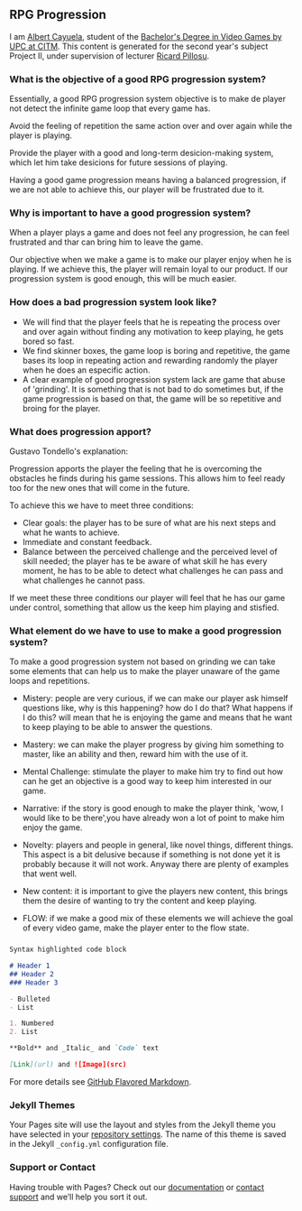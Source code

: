 ## RPG Progression

I am [Albert Cayuela](https://github.com/AlbertCayuela), student of the [Bachelor's Degree in Video Games by UPC at CITM](https://www.citm.upc.edu/ing/estudis/graus-videojocs/). This content is generated for the second year's subject Project II, under supervision of lecturer [Ricard Pillosu](https://es.linkedin.com/in/ricardpillosu).

### What is the objective of a good RPG progression system?

Essentially, a good RPG progression system objective is to make de player not detect the infinite game loop that every game has.

Avoid the feeling of repetition the same action over and over again while the player is playing.

Provide the player with a good and long-term desicion-making system, which let him take desicions for future sessions of playing.

Having a good game progression means having a balanced progression, if we are not able to achieve this, our player will be frustrated due to it.

### Why is important to have a good progression system?

When a player plays a game and does not feel any progression, he can feel frustrated and thar can bring him to leave the game.

Our objective when we make a game is to make our player enjoy when he is playing. If we achieve this, the player will remain loyal to our product. If our progression system is good enough, this will be much easier.

### How does a bad progression system look like?

- We will find that the player feels that he is repeating the process over and over again without finding any motivation to keep playing, he gets bored so fast.
- We find skinner boxes, the game loop is boring and repetitive, the game bases its loop in repeating action and rewarding randomly the player when he does an especific action.
- A clear example of good progression system lack are game that abuse of 'grinding'. It is something that is not bad to do sometimes but, if the game progression is based on that, the game will be so repetitive and broing for the player.

### What does progression apport?

Gustavo Tondello's explanation:

Progression apports the player the feeling that he is overcoming the obstacles he finds during his game sessions. This allows him to feel ready too for the new ones that will come in the future.

To achieve this we have to meet three conditions:

- Clear goals: the player has to be sure of what are his next steps and what he wants to achieve.
- Immediate and constant feedback.
- Balance between the perceived challenge and the perceived level of skill needed; the player has te be aware of what skill he has every moment, he has to be able to detect what challenges he can pass and what challenges he cannot pass.

If we meet these three conditions our player will feel that he has our game under control, something that allow us the keep him playing and stisfied.

### What element do we have to use to make a good progression system?

To make a good progression system not based on grinding we can take some elements that can help us to make the player unaware of the game loops and repetitions.

- Mistery: people are very curious, if we can make our player ask himself questions like, why is this happening? how do I do that? What happens if I do this? will mean that he is enjoying the game and means that he want to keep playing to be able to answer the questions.

- Mastery: we can make the player progress by giving him something to master, like an ability and then, reward him with the use of it.

- Mental Challenge: stimulate the player to make him try to find out how can he get an objective is a good way to keep him interested in our game.

- Narrative: if the story is good enough to make the player think, 'wow, I would like to be there',you have already won a lot of point to make him enjoy the game.

- Novelty: players and people in general, like novel things, different things. This aspect is a bit delusive because if something is not done yet it is probably because it will not work. Anyway there are plenty of examples that went well.

- New content: it is important to give the players new content, this brings them the desire of wanting to try the content and keep playing.

- FLOW: if we make a good mix of these elements we will achieve the goal of every video game, make the player enter to the flow state.

###
```markdown
Syntax highlighted code block

# Header 1
## Header 2
### Header 3

- Bulleted
- List

1. Numbered
2. List

**Bold** and _Italic_ and `Code` text

[Link](url) and ![Image](src)
```

For more details see [GitHub Flavored Markdown](https://guides.github.com/features/mastering-markdown/).

### Jekyll Themes

Your Pages site will use the layout and styles from the Jekyll theme you have selected in your [repository settings](https://github.com/AlbertCayuela/RPG-Progression/settings). The name of this theme is saved in the Jekyll `_config.yml` configuration file.

### Support or Contact

Having trouble with Pages? Check out our [documentation](https://help.github.com/categories/github-pages-basics/) or [contact support](https://github.com/contact) and we’ll help you sort it out.

